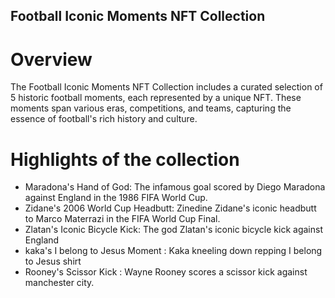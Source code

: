## Football Iconic Moments NFT Collection

# Overview
The Football Iconic Moments NFT Collection includes a curated selection of 5 historic football moments, each represented by a unique NFT. These moments span various eras, competitions, and teams, capturing the essence of football's rich history and culture.

# Highlights of the collection
- Maradona's Hand of God: The infamous goal scored by Diego Maradona against England in the 1986 FIFA World Cup.
- Zidane's 2006 World Cup Headbutt: Zinedine Zidane's iconic headbutt to Marco Materrazi in the FIFA World Cup Final.
- Zlatan's Iconic Bicycle Kick: The god Zlatan's iconic bicycle kick against England
- kaka's I belong to Jesus Moment : Kaka kneeling down repping I belong to Jesus shirt
- Rooney's Scissor Kick : Wayne Rooney scores a scissor kick against manchester city.

  
